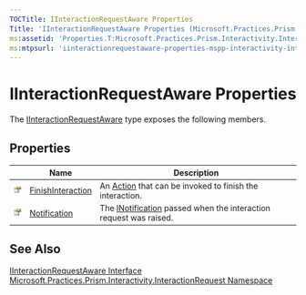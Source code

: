 ```yaml
---
TOCTitle: IInteractionRequestAware Properties
Title: 'IInteractionRequestAware Properties (Microsoft.Practices.Prism.Interactivity.InteractionRequest)'
ms:assetid: 'Properties.T:Microsoft.Practices.Prism.Interactivity.InteractionRequest.IInteractionRequestAware'
ms:mtpsurl: 'iinteractionrequestaware-properties-mspp-interactivity-interactionrequest.md'
---
```



# IInteractionRequestAware Properties

The [IInteractionRequestAware](/patterns-practices/reference/iinteractionrequestaware-interface-mspp-interactivity-interactionrequest) type exposes the following members.

## Properties

<table>
<thead>
<tr class="header">
<th> </th>
<th>Name</th>
<th>Description</th>
</tr>
</thead>
<tbody>
<tr class="odd">
<td><img src="/patterns-practices/reference/images/pubproperty.gif" alt="Public property"/></td>
<td><a href="/patterns-practices/reference/iinteractionrequestaware-finishinteraction-property-mspp-interactivity-interactionrequest" data-raw-source="[FinishInteraction](/patterns-practices/reference/iinteractionrequestaware-finishinteraction-property-mspp-interactivity-interactionrequest)">FinishInteraction</a></td>
<td><div class="summary">
An <a href="http://msdn.microsoft.com/en-us/library/bb534741" data-raw-source="[Action](http://msdn.microsoft.com/en-us/library/bb534741)">Action</a> that can be invoked to finish the interaction.
</div></td>
</tr>
<tr class="even">
<td><img src="/patterns-practices/reference/images/pubproperty.gif" alt="Public property"/></td>
<td><a href="/patterns-practices/reference/iinteractionrequestaware-notification-property-mspp-interactivity-interactionrequest" data-raw-source="[Notification](/patterns-practices/reference/iinteractionrequestaware-notification-property-mspp-interactivity-interactionrequest
)">Notification</a></td>
<td><div class="summary">
The <a href="/patterns-practices/reference/inotification-interface-mspp-interactivity-interactionrequest" data-raw-source="[INotification](/patterns-practices/reference/inotification-interface-mspp-interactivity-interactionrequest
)">INotification</a> passed when the interaction request was raised.
</div></td>
</tr>
</tbody>
</table>

## See Also

[IInteractionRequestAware Interface](/patterns-practices/reference/iinteractionrequestaware-interface-mspp-interactivity-interactionrequest)  
[Microsoft.Practices.Prism.Interactivity.InteractionRequest Namespace](/patterns-practices/reference/mspp-interactivity-interactionrequest-namespace)  
